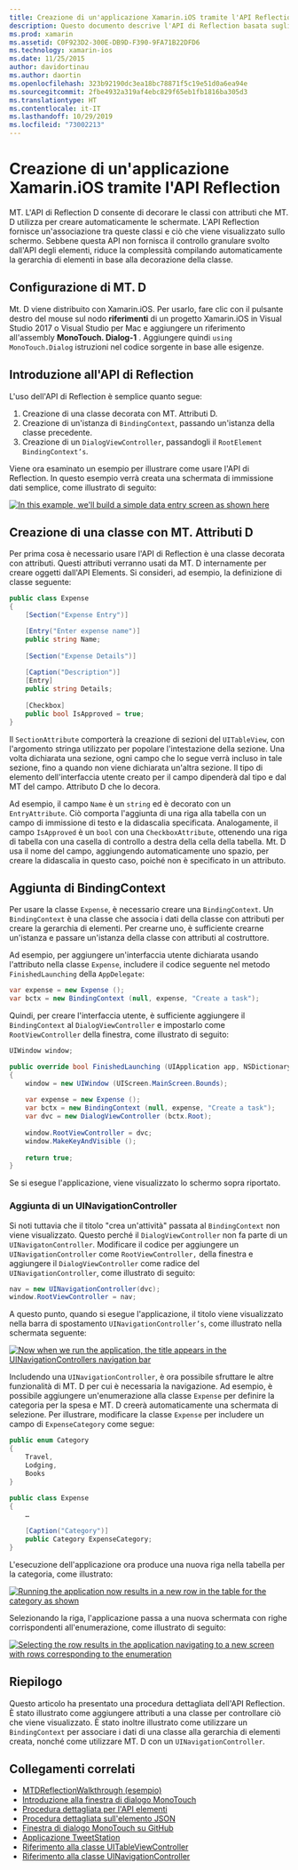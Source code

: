```yaml
---
title: Creazione di un'applicazione Xamarin.iOS tramite l'API Reflection
description: Questo documento descrive l'API di Reflection basata sugli attributi MonoTouch. Dialog, che crea l'interfaccia utente in base alle classi decorate con attributi.
ms.prod: xamarin
ms.assetid: C0F923D2-300E-DB9D-F390-9FA71B22DFD6
ms.technology: xamarin-ios
ms.date: 11/25/2015
author: davidortinau
ms.author: daortin
ms.openlocfilehash: 323b92190dc3ea18bc78871f5c19e51d0a6ea94e
ms.sourcegitcommit: 2fbe4932a319af4ebc829f65eb1fb1816ba305d3
ms.translationtype: HT
ms.contentlocale: it-IT
ms.lasthandoff: 10/29/2019
ms.locfileid: "73002213"
---
```

# <a name="creating-a-xamarinios-application-using-the-reflection-api"></a>Creazione di un'applicazione Xamarin.iOS tramite l'API Reflection

MT. L'API di Reflection D consente di decorare le classi con attributi che MT. D utilizza per creare automaticamente le schermate. L'API Reflection fornisce un'associazione tra queste classi e ciò che viene visualizzato sullo schermo. Sebbene questa API non fornisca il controllo granulare svolto dall'API degli elementi, riduce la complessità compilando automaticamente la gerarchia di elementi in base alla decorazione della classe.

## <a name="setting-up-mtd"></a>Configurazione di MT. D

Mt. D viene distribuito con Xamarin.iOS. Per usarlo, fare clic con il pulsante destro del mouse sul nodo **riferimenti** di un progetto Xamarin.iOS in Visual Studio 2017 o Visual Studio per Mac e aggiungere un riferimento all'assembly **MonoTouch. Dialog-1** . Aggiungere quindi `using MonoTouch.Dialog` istruzioni nel codice sorgente in base alle esigenze.

## <a name="getting-started-with-the-reflection-api"></a>Introduzione all'API di Reflection

L'uso dell'API di Reflection è semplice quanto segue:

1. Creazione di una classe decorata con MT. Attributi D.
1. Creazione di un'istanza di `BindingContext`, passando un'istanza della classe precedente. 
1. Creazione di un `DialogViewController`, passandogli il `RootElement` `BindingContext’s`. 

Viene ora esaminato un esempio per illustrare come usare l'API di Reflection. In questo esempio verrà creata una schermata di immissione dati semplice, come illustrato di seguito:

 [![](reflection-api-walkthrough-images/01-expense-entry.png "In this example, we'll build a simple data entry screen as shown here")](reflection-api-walkthrough-images/01-expense-entry.png#lightbox)

## <a name="creating-a-class-with-mtd-attributes"></a>Creazione di una classe con MT. Attributi D

Per prima cosa è necessario usare l'API di Reflection è una classe decorata con attributi. Questi attributi verranno usati da MT. D internamente per creare oggetti dall'API Elements. Si consideri, ad esempio, la definizione di classe seguente:

```csharp
public class Expense
{
    [Section("Expense Entry")]

    [Entry("Enter expense name")]
    public string Name;
        
    [Section("Expense Details")]
  
    [Caption("Description")]
    [Entry]
    public string Details;
        
    [Checkbox]
    public bool IsApproved = true;
}
```

Il `SectionAttribute` comporterà la creazione di sezioni del `UITableView`, con l'argomento stringa utilizzato per popolare l'intestazione della sezione. Una volta dichiarata una sezione, ogni campo che lo segue verrà incluso in tale sezione, fino a quando non viene dichiarata un'altra sezione.
Il tipo di elemento dell'interfaccia utente creato per il campo dipenderà dal tipo e dal MT del campo. Attributo D che lo decora.

Ad esempio, il campo `Name` è un `string` ed è decorato con un `EntryAttribute`. Ciò comporta l'aggiunta di una riga alla tabella con un campo di immissione di testo e la didascalia specificata. Analogamente, il campo `IsApproved` è un `bool` con una `CheckboxAttribute`, ottenendo una riga di tabella con una casella di controllo a destra della cella della tabella. Mt. D usa il nome del campo, aggiungendo automaticamente uno spazio, per creare la didascalia in questo caso, poiché non è specificato in un attributo.

## <a name="adding-the-bindingcontext"></a>Aggiunta di BindingContext

Per usare la classe `Expense`, è necessario creare una `BindingContext`. Un `BindingContext` è una classe che associa i dati della classe con attributi per creare la gerarchia di elementi. Per crearne uno, è sufficiente crearne un'istanza e passare un'istanza della classe con attributi al costruttore.

Ad esempio, per aggiungere un'interfaccia utente dichiarata usando l'attributo nella classe `Expense`, includere il codice seguente nel metodo `FinishedLaunching` della `AppDelegate`:

```csharp
var expense = new Expense ();
var bctx = new BindingContext (null, expense, "Create a task");
```

Quindi, per creare l'interfaccia utente, è sufficiente aggiungere il `BindingContext` al `DialogViewController` e impostarlo come `RootViewController` della finestra, come illustrato di seguito:

```csharp
UIWindow window;

public override bool FinishedLaunching (UIApplication app, NSDictionary options)
{   
    window = new UIWindow (UIScreen.MainScreen.Bounds);
            
    var expense = new Expense ();
    var bctx = new BindingContext (null, expense, "Create a task");
    var dvc = new DialogViewController (bctx.Root);
            
    window.RootViewController = dvc;
    window.MakeKeyAndVisible ();
            
    return true;
}
```

Se si esegue l'applicazione, viene visualizzato lo schermo sopra riportato.

### <a name="adding-a-uinavigationcontroller"></a>Aggiunta di un UINavigationController

Si noti tuttavia che il titolo "crea un'attività" passata al `BindingContext` non viene visualizzato. Questo perché il `DialogViewController` non fa parte di un `UINavigatonController`. Modificare il codice per aggiungere un `UINavigationController` come `RootViewController,` della finestra e aggiungere il `DialogViewController` come radice del `UINavigationController`, come illustrato di seguito:

```csharp
nav = new UINavigationController(dvc);
window.RootViewController = nav;
```

A questo punto, quando si esegue l'applicazione, il titolo viene visualizzato nella barra di spostamento `UINavigationController’s`, come illustrato nella schermata seguente:

 [![](reflection-api-walkthrough-images/02-create-task.png "Now when we run the application, the title appears in the UINavigationControllers navigation bar")](reflection-api-walkthrough-images/02-create-task.png#lightbox)

Includendo una `UINavigationController`, è ora possibile sfruttare le altre funzionalità di MT. D per cui è necessaria la navigazione. Ad esempio, è possibile aggiungere un'enumerazione alla classe `Expense` per definire la categoria per la spesa e MT. D creerà automaticamente una schermata di selezione. Per illustrare, modificare la classe `Expense` per includere un campo di `ExpenseCategory` come segue:

```csharp
public enum Category
{
    Travel,
    Lodging,
    Books
}
        
public class Expense
{
    …

    [Caption("Category")]
    public Category ExpenseCategory;
}
```

L'esecuzione dell'applicazione ora produce una nuova riga nella tabella per la categoria, come illustrato:

 [![](reflection-api-walkthrough-images/03-set-details.png "Running the application now results in a new row in the table for the category as shown")](reflection-api-walkthrough-images/03-set-details.png#lightbox)

Selezionando la riga, l'applicazione passa a una nuova schermata con righe corrispondenti all'enumerazione, come illustrato di seguito:

 [![](reflection-api-walkthrough-images/04-set-category.png "Selecting the row results in the application navigating to a new screen with rows corresponding to the enumeration")](reflection-api-walkthrough-images/04-set-category.png#lightbox)

 <a name="Summary" />

## <a name="summary"></a>Riepilogo

Questo articolo ha presentato una procedura dettagliata dell'API Reflection. È stato illustrato come aggiungere attributi a una classe per controllare ciò che viene visualizzato. È stato inoltre illustrato come utilizzare un `BindingContext` per associare i dati di una classe alla gerarchia di elementi creata, nonché come utilizzare MT. D con un `UINavigationController`.

## <a name="related-links"></a>Collegamenti correlati

- [MTDReflectionWalkthrough (esempio)](https://docs.microsoft.com/samples/xamarin/ios-samples/mtdreflectionwalkthrough)
- [Introduzione alla finestra di dialogo MonoTouch](~/ios/user-interface/monotouch.dialog/index.md)
- [Procedura dettagliata per l'API elementi](~/ios/user-interface/monotouch.dialog/elements-api-walkthrough.md)
- [Procedura dettagliata sull'elemento JSON](~/ios/user-interface/monotouch.dialog/monotouch.dialog-json-markup.md)
- [Finestra di dialogo MonoTouch su GitHub](https://github.com/migueldeicaza/MonoTouch.Dialog)
- [Applicazione TweetStation](https://github.com/migueldeicaza/TweetStation)
- [Riferimento alla classe UITableViewController](https://developer.apple.com/library/ios/#DOCUMENTATION/UIKit/Reference/UITableViewController_Class/Reference/Reference.html)
- [Riferimento alla classe UINavigationController](https://developer.apple.com/library/ios/#documentation/UIKit/Reference/UINavigationController_Class/Reference/Reference.html)
